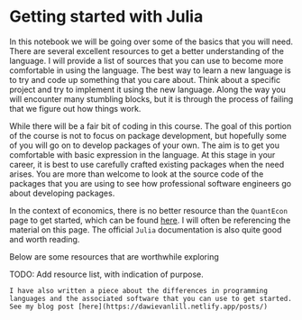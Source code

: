 
Getting started with Julia
==============================================

In this notebook we will be going over some of the basics that you will need. There are several excellent resources to get a better understanding of the language. I will provide a list of sources that you can use to become more comfortable in using the language. The best way to learn a new language is to try and code up something that you care about. Think about a specific project and try to implement it using the new language. Along the way you will encounter many stumbling blocks, but it is through the process of failing that we figure out how things work.

While there will be a fair bit of coding in this course. The goal of this portion of the course is not to focus on package development, but hopefully some of you will go on to develop packages of your own. The aim is to get you comfortable with basic expression in the language. At this stage in your career, it is best to use carefully crafted existing packages when the need arises. You are more than welcome to look at the source code of the packages that you are using to see how professional software engineers go about developing packages.

In the context of economics, there is no better resource than the `QuantEcon` page to get started, which can be found [here](https://julia.quantecon.org/). I will often be referencing the material on this page. The official `Julia` documentation is also quite good and worth reading.

Below are some resources that are worthwhile exploring

TODO: Add resource list, with indication of purpose.


```{note}
I have also written a piece about the differences in programming languages and the associated software that you can use to get started. See my blog post [here](https://dawievanlill.netlify.app/posts/)
```
